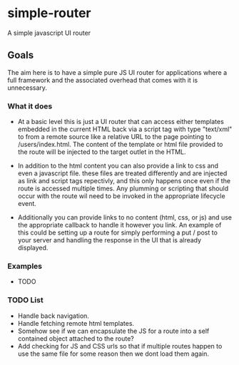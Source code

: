 # simple-router
A simple javascript UI router

## Goals
The aim here is to have a simple pure JS UI router for applications where a full framework and the associated overhead that comes with it is unnecessary.

### What it does
* At a basic level this is just a UI router that can access either templates embedded in the current HTML back via a script tag with type "text/xml" to from a remote source like a relative URL to the page pointing to /users/index.html. The content of the template or html file provided to the route will be injected to the target outlet in the HTML.

* In addition to the html content you can also provide a link to css and even a javascript file. these files are treated differently and are injected as link and script tags repectivly, and this only happens once even if the route is accessed multiple times. Any plumming or scripting that should occur with the route wil need to be invoked in the appropriate lifecycle event.

* Additionally you can provide links to no content (html, css, or js) and use the appropriate callback to handle it however you link. An example of this could be setting up a route for simply performing a put / post to your server and handling the response in the UI that is already displayed.

### Examples
* TODO

### TODO List
* Handle back navigation.
* Handle fetching remote html templates.
* Somehow see if we can encapsulate the JS for a route into a self contained object attached to the route?
* Add checking for JS and CSS urls so that if multiple routes happen to use the same file for some reason then we dont load them again.